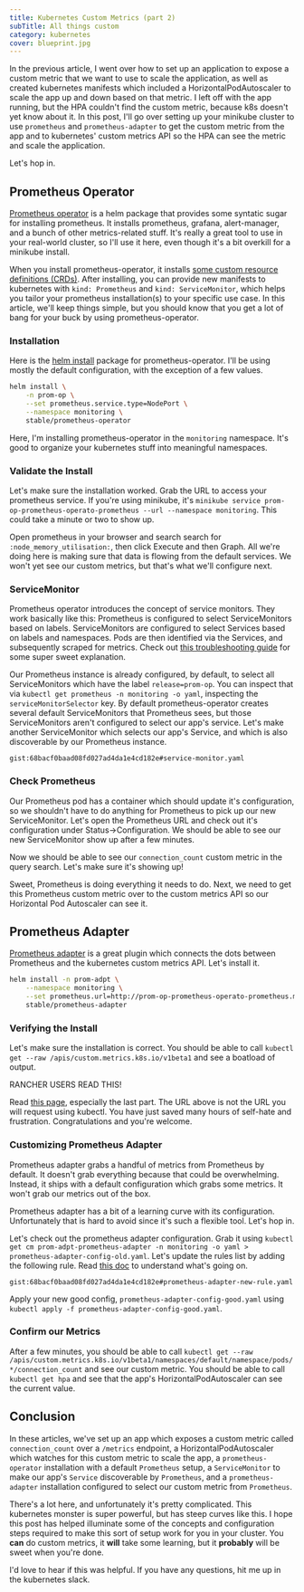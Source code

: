 ```yaml
---
title: Kubernetes Custom Metrics (part 2)
subTitle: All things custom
category: kubernetes
cover: blueprint.jpg
---
```


In the previous article, I went over how to set up an application to expose
a custom metric that we want to use to scale the application, as well as
created kubernetes manifests which included a HorizontalPodAutoscaler to
scale the app up and down based on that metric. I left off with the app
running, but the HPA couldn't find the custom metric, because k8s doesn't
yet know about it. In this post, I'll go over setting up your minikube cluster
to use `prometheus` and `prometheus-adapter` to get the custom metric from
the app and to kubernetes' custom metrics API so the HPA can see the metric
and scale the application.

Let's hop in.

## Prometheus Operator

[Prometheus operator](https://github.com/coreos/prometheus-operator)
is a helm package that provides some syntatic sugar for
installing prometheus. It installs prometheus, grafana, alert-manager, and
a bunch of other metrics-related stuff. It's really a great tool to use in your
real-world cluster, so I'll use it here, even though it's a bit overkill for a
minikube install.

When you install prometheus-operator, it installs
[some custom resource definitions (CRDs)](https://github.com/coreos/prometheus-operator/blob/master/Documentation/user-guides/getting-started.md#related-resources).
After installing, you can provide new manifests
to kubernetes with `kind: Prometheus` and `kind: ServiceMonitor`, which helps
you tailor your prometheus installation(s) to your specific use case. In this
article, we'll keep things simple, but you should know that you get a lot of
bang for your buck by using prometheus-operator.

### Installation

Here is the [helm install](https://github.com/helm/charts/tree/master/stable/prometheus-operator)
package for prometheus-operator. I'll be using mostly
the default configuration, with the exception of a few values.

```bash
helm install \
    -n prom-op \
    --set prometheus.service.type=NodePort \
    --namespace monitoring \
    stable/prometheus-operator
```

Here, I'm installing prometheus-operator in the `monitoring` namespace. It's good
to organize your kubernetes stuff into meaningful namespaces.

### Validate the Install

Let's make sure the installation worked. Grab the URL to access your
prometheus service. If you're using minikube, it's
`minikube service prom-op-prometheus-operato-prometheus --url --namespace monitoring`.
This could take a minute or two to show up.

Open prometheus in your browser and search search for `:node_memory_utilisation:`, then click
Execute and then Graph. All we're doing here is making sure that data is flowing from the
default services. We won't yet see our custom metrics, but that's what
we'll configure next.

### ServiceMonitor

Prometheus operator introduces the concept of service monitors. They work
basically like this: Prometheus is configured to select ServiceMonitors
based on labels. ServiceMonitors are configured to select Services based
on labels and namespaces. Pods are then identified via the Services, and
subsequently scraped for metrics. Check out
[this troubleshooting guide](https://github.com/coreos/prometheus-operator/blob/master/Documentation/troubleshooting.md#overview-of-servicemonitor-tagging-and-related-elements)
for some super sweet explanation.

Our Prometheus instance is already configured, by default, to select all
ServiceMonitors which have the label `release=prom-op`. You can inspect that via
`kubectl get prometheus -n monitoring -o yaml`, inspecting the `serviceMonitorSelector`
key. By default prometheus-operator creates several default ServiceMonitors that
Prometheus sees, but those ServiceMonitors aren't configured
to select our app's service. Let's make another ServiceMonitor which selects our
app's Service, and which is also discoverable by our Prometheus instance.

`gist:68bacf0baad08fd027ad4da1e4cd182e#service-monitor.yaml`

### Check Prometheus

Our Prometheus pod has a container which should update it's configuration,
so we shouldn't have to do anything for Prometheus to pick up our new ServiceMonitor.
Let's open the Prometheus URL and check out it's configuration under
Status->Configuration. We should be able to see our new
ServiceMonitor show up after a few minutes.

Now we should be able to see our `connection_count` custom metric in the
query search. Let's make sure it's showing up!

Sweet, Prometheus is doing everything it needs to do. Next, we need to
get this Prometheus custom metric over to the custom metrics API so our
Horizontal Pod Autoscaler can see it.

## Prometheus Adapter

[Prometheus adapter](https://github.com/DirectXMan12/k8s-prometheus-adapter)
is a great plugin which connects the dots between
Prometheus and the kubernetes custom metrics API. Let's install it.

```bash
helm install -n prom-adpt \
    --namespace monitoring \
    --set prometheus.url=http://prom-op-prometheus-operato-prometheus.monitoring.svc \
    stable/prometheus-adapter
```

### Verifying the Install

Let's make sure the installation is correct. You should be able to call
`kubectl get --raw /apis/custom.metrics.k8s.io/v1beta1` and see a boatload of
output.

RANCHER USERS READ THIS!

Read [this page](https://rancher.com/docs/rancher/v2.x/en/k8s-in-rancher/horitzontal-pod-autoscaler/manage-hpa-with-kubectl/),
especially the last part. The URL above is not the URL you will request
using kubectl. You have just saved many hours of self-hate and frustration.
Congratulations and you're welcome.

### Customizing Prometheus Adapter

Prometheus adapter grabs a handful of metrics from Prometheus by default.
It doesn't grab everything because that could be overwhelming. Instead,
it ships with a default configuration which grabs some metrics. It won't
grab our metrics out of the box.

Prometheus adapter has a bit of a learning curve with its configuration.
Unfortunately that is hard to avoid since it's such a flexible tool. Let's
hop in.

Let's check out the prometheus adapter configuration. Grab it using
`kubectl get cm prom-adpt-prometheus-adapter -n monitoring -o yaml > prometheus-adapter-config-old.yaml`.
Let's update the rules list by adding the following rule. Read
[this doc](https://github.com/DirectXMan12/k8s-prometheus-adapter/blob/master/docs/config.md)
to understand what's going on.

`gist:68bacf0baad08fd027ad4da1e4cd182e#prometheus-adapter-new-rule.yaml`

Apply your new good config, `prometheus-adapter-config-good.yaml` using
`kubectl apply -f prometheus-adapter-config-good.yaml`.

### Confirm our Metrics

After a few minutes, you should be able to call
`kubectl get --raw /apis/custom.metrics.k8s.io/v1beta1/namespaces/default/namespace/pods/*/connection_count`
and see our custom metric. You should be able to call
`kubectl get hpa` and see that the app's HorizontalPodAutoscaler can see
the current value.

## Conclusion

In these articles, we've set up an app which exposes a custom metric called
`connection_count` over a `/metrics` endpoint, a HorizontalPodAutoscaler
which watches for this custom metric to scale the app, a `prometheus-operator`
installation with a default `Prometheus` setup, a `ServiceMonitor` to make our
app's `Service` discoverable by `Prometheus`, and a `prometheus-adapter` installation
configured to select our custom metric from `Prometheus`.

There's a lot here, and unfortunately it's pretty complicated. This kubernetes
monster is super powerful, but has steep curves like this. I hope this post
has helped illuminate some of the concepts and configuration steps required to
make this sort of setup work for you in your cluster. You **can** do custom metrics,
it **will** take some learning, but it **probably** will be sweet when you're done.

I'd love to hear if this was helpful. If you have any questions, hit me up in the
kubernetes slack.
